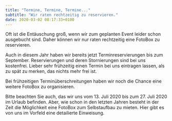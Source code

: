 ```yaml
---
title: "Termine, Termine, Termine..."
subtitle: "Wir raten rechtzeitig zu reservieren."
date: 2020-03-02 08:17:33+0100
---
```

Oft ist die Entäuschung groß, wenn wir zum geplanten Event leider schon ausgebucht sind. Daher können wir nur raten rechtzeitig eine FotoBox zu reservieren.

Auch in diesem Jahr haben wir bereits jetzt Terminreservierungen bis zum September. Reservierungen und deren Stornierungen sind bei uns kostenfrei. Lieber sehr frühzeitig einen Termin bei uns eintragen lassen, als zu spät zu merken, das nichts mehr frei ist.

Bei frühzeitigen Terminüberschreitungen haben wir noch die Chance eine weitere FotoBox zu organisieren.

Bitte beachten Sie auch, das wir uns vom 13. Juli 2020 bis zum 27. Juli 2020 im Urlaub befinden. Aber, wie schon in den letzten Jahren besteht in der Zeit die Möglichkeit eine FotoBox zum Selbstaufbau zu mieten. Hier gibt es von uns im Vorfeld eine detailierte Einweisung.